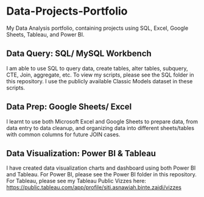 # Data-Projects-Portfolio
My Data Analysis portfolio, containing projects using SQL, Excel, Google Sheets, Tableau, and Power BI. 

## Data Query: SQL/ MySQL Workbench
I am able to use SQL to query data, create tables, alter tables, subquery, CTE, Join, aggregate, etc. To view my scripts, please see the SQL folder in this repository.
I use the publicly available Classic Models dataset in these scripts. 

## Data Prep: Google Sheets/ Excel
I learnt to use both Microsoft Excel and Google Sheets to prepare data, from data entry to data cleanup, and organizing data into different sheets/tables with common columns for future JOIN cases.

## Data Visualization: Power BI & Tableau
I have created data visualization charts and dashboard using both Power BI and Tableau.
For Power BI, please see the Power BI folder in this repository.
For Tableau, please see my Tableau Public Vizzes here: https://public.tableau.com/app/profile/siti.asnawiah.binte.zaidi/vizzes

